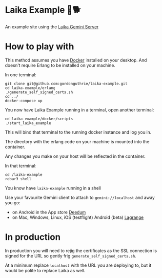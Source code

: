 # Laika Example  🚀🐕

An example site using the [Laika Gemini Server](https://github.com/gordonguthrie/laika.git)

# How to play with

This method assumes you have [Docker](https://www.docker.com/get-started/) installed on your desktop. And doesn't require Erlang to be installed on your machine.

In one terminal:

```
git clone git@github.com:gordonguthrie/laika-example.git
cd laika-example/erlang
./generate_self_signed_certs.sh
cd ../
docker-compose up
```

You now have Laika Example running in a terminal, open another terminal:

```
cd laika-example/docker/scripts
./start_laika_example
```

This will bind that terminal to the running docker instance and log you in.

The directory with the erlang code on your machine is mounted into the container.

Any changes you make on your host will be reflected in the container.

In that terminal:

```
cd /laika-example
rebar3 shell
```

You know have `laika-example` running in a shell

Use your favourite Gemini client to attach to `gemini://localhost` and away you go:
* on Android in the App store [Deedum](https://play.google.com/store/apps/details?id=ca.snoe.deedum&hl=en_GB&gl=US&pli=1)
* on Mac, Windows, Linux, iOS (testflight) Android (beta) [Lagrange](https://gmi.skyjake.fi/lagrange/)

# In production

In production you will need to rejig the certificates as the SSL connection is signed for the URL so gently frig `generate_self_signed_certs.sh`.

At a minimum replace `localhost` with the URL you are deploying to, but it would be polite to replace Laika as well.

